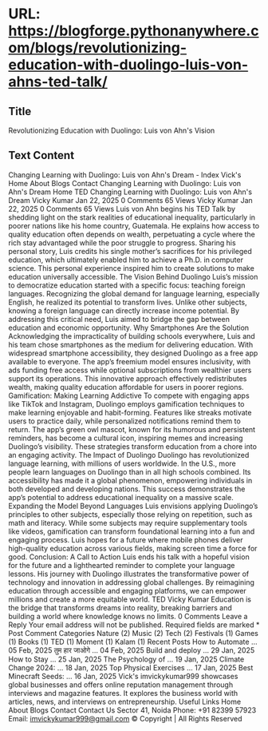 # URL: https://blogforge.pythonanywhere.com/blogs/revolutionizing-education-with-duolingo-luis-von-ahns-ted-talk/

## Title

Revolutionizing Education with Duolingo: Luis von Ahn's Vision

## Text Content

Changing Learning with Duolingo: Luis von Ahn's Dream - Index Vick's Home About Blogs Contact Changing Learning with Duolingo: Luis von Ahn's Dream Home TED Changing Learning with Duolingo: Luis von Ahn's Dream Vicky Kumar Jan 22, 2025 0 Comments 65 Views Vicky Kumar Jan 22, 2025 0 Comments 65 Views Luis von Ahn begins his TED Talk by shedding light on the stark realities of educational inequality, particularly in poorer nations like his home country, Guatemala. He explains how access to quality education often depends on wealth, perpetuating a cycle where the rich stay advantaged while the poor struggle to progress. Sharing his personal story, Luis credits his single mother’s sacrifices for his privileged education, which ultimately enabled him to achieve a Ph.D. in computer science. This personal experience inspired him to create solutions to make education universally accessible. The Vision Behind Duolingo Luis’s mission to democratize education started with a specific focus: teaching foreign languages. Recognizing the global demand for language learning, especially English, he realized its potential to transform lives. Unlike other subjects, knowing a foreign language can directly increase income potential. By addressing this critical need, Luis aimed to bridge the gap between education and economic opportunity. Why Smartphones Are the Solution Acknowledging the impracticality of building schools everywhere, Luis and his team chose smartphones as the medium for delivering education. With widespread smartphone accessibility, they designed Duolingo as a free app available to everyone. The app’s freemium model ensures inclusivity, with ads funding free access while optional subscriptions from wealthier users support its operations. This innovative approach effectively redistributes wealth, making quality education affordable for users in poorer regions. Gamification: Making Learning Addictive To compete with engaging apps like TikTok and Instagram, Duolingo employs gamification techniques to make learning enjoyable and habit-forming. Features like streaks motivate users to practice daily, while personalized notifications remind them to return. The app’s green owl mascot, known for its humorous and persistent reminders, has become a cultural icon, inspiring memes and increasing Duolingo’s visibility. These strategies transform education from a chore into an engaging activity. The Impact of Duolingo Duolingo has revolutionized language learning, with millions of users worldwide. In the U.S., more people learn languages on Duolingo than in all high schools combined. Its accessibility has made it a global phenomenon, empowering individuals in both developed and developing nations. This success demonstrates the app’s potential to address educational inequality on a massive scale. Expanding the Model Beyond Languages Luis envisions applying Duolingo’s principles to other subjects, especially those relying on repetition, such as math and literacy. While some subjects may require supplementary tools like videos, gamification can transform foundational learning into a fun and engaging process. Luis hopes for a future where mobile phones deliver high-quality education across various fields, making screen time a force for good. Conclusion: A Call to Action Luis ends his talk with a hopeful vision for the future and a lighthearted reminder to complete your language lessons. His journey with Duolingo illustrates the transformative power of technology and innovation in addressing global challenges. By reimagining education through accessible and engaging platforms, we can empower millions and create a more equitable world. TED Vicky Kumar Education is the bridge that transforms dreams into reality, breaking barriers and building a world where knowledge knows no limits. 0 Comments Leave a Reply Your email address will not be published. Required fields are marked * Post Comment Categories Nature (2) Music (2) Tech (2) Festivals (1) Games (1) Books (1) TED (1) Moment (1) Kalam (1) Recent Posts How to Automate … 05 Feb, 2025 तुम हार जाओगे … 04 Feb, 2025 Build and deploy … 29 Jan, 2025 How to Stay … 25 Jan, 2025 The Psychology of … 19 Jan, 2025 Climate Change 2024: … 18 Jan, 2025 Top Physical Exercises … 17 Jan, 2025 Best Minecraft Seeds: … 16 Jan, 2025 Vick's imvickykumar999 showcases global businesses and offers online reputation management through interviews and magazine features. It explores the business world with articles, news, and interviews on entrepreneurship. Useful Links Home About Blogs Contact Contact Us Sector 41, Noida Phone: +91 82399 57923 Email: imvickykumar999@gmail.com © Copyright | All Rights Reserved
